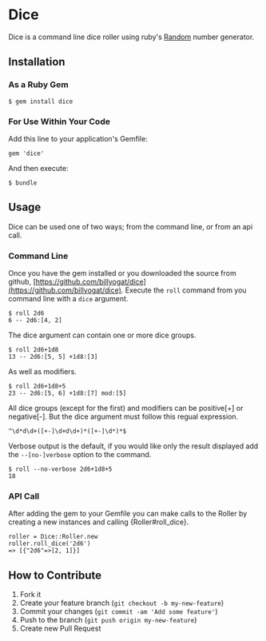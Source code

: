 # Dice

Dice is a command line dice roller using ruby's [Random](http://www.ruby-doc.org/core-1.9.3/Random.html) number
generator.

## Installation

### As a Ruby Gem

    $ gem install dice

### For Use Within Your Code

Add this line to your application's Gemfile:

    gem 'dice'

And then execute:

    $ bundle

## Usage

Dice can be used one of two ways; from the command line, or from an api call.

### Command Line

Once you have the gem installed or you downloaded the source from github,
[https://github.com/billyogat/dice](https://github.com/billyogat/dice).
Execute the `roll` command from you command line with a `dice` argument.

    $ roll 2d6
    6 -- 2d6:[4, 2]

The dice argument can contain one or more dice groups.

    $ roll 2d6+1d8
    13 -- 2d6:[5, 5] +1d8:[3]

As well as modifiers.

    $ roll 2d6+1d8+5
    23 -- 2d6:[5, 6] +1d8:[7] mod:[5]

All dice groups (except for the first) and modifiers can be positive[+] or negative[-]. But the dice argument must
follow this regual expression.

    ^\d*d\d+([+-]\d+d\d+)*([+-]\d*)*$

Verbose output is the default, if you would like only the result displayed add the `--[no-]verbose` option to the
command.

    $ roll --no-verbose 2d6+1d8+5
    18

### API Call

After adding the gem to your Gemfile you can make calls to the Roller by creating a new instances and calling
{Roller#roll_dice}.

    roller = Dice::Roller.new
    roller.roll_dice('2d6')
    => [{"2d6"=>[2, 1]}]

## How to Contribute

1. Fork it
2. Create your feature branch (`git checkout -b my-new-feature`)
3. Commit your changes (`git commit -am 'Add some feature'`)
4. Push to the branch (`git push origin my-new-feature`)
5. Create new Pull Request
